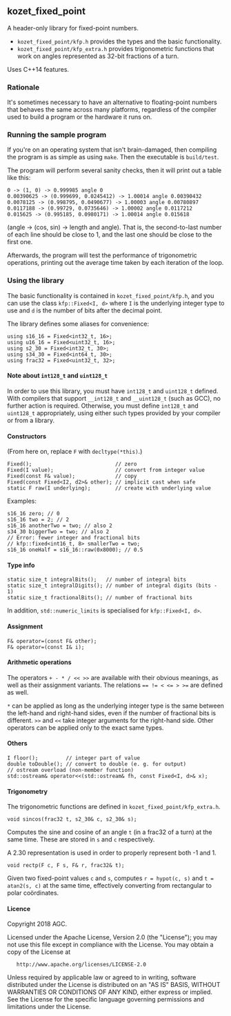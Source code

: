 ## kozet_fixed_point

A header-only library for fixed-point numbers.

* `kozet_fixed_point/kfp.h` provides the types and the basic functionality.
* `kozet_fixed_point/kfp_extra.h` provides trigonometric functions that work
  on angles represented as 32-bit fractions of a turn.

Uses C++14 features.

### Rationale

It's sometimes necessary to have an alternative to floating-point numbers
that behaves the same across many platforms, regardless of the compiler used
to build a program or the hardware it runs on.

### Running the sample program

If you're on an operating system that isn't brain-damaged, then compiling the
program is as simple as using `make`. Then the executable is `build/test`.

The program will perform several sanity checks, then it will print out a
table like this:

    0 -> (1, 0) -> 0.999985 angle 0
    0.00390625 -> (0.999699, 0.0245412) -> 1.00014 angle 0.00390432
    0.0078125 -> (0.998795, 0.0490677) -> 1.00003 angle 0.00780897
    0.0117188 -> (0.99729, 0.0735646) -> 1.00002 angle 0.0117212
    0.015625 -> (0.995185, 0.0980171) -> 1.00014 angle 0.015618

(angle → (cos, sin) → length and angle). That is, the second-to-last number
of each line should be close to 1, and the last one should be close to the
first one.

Afterwards, the program will test the performance of trigonometric
operations, printing out the average time taken by each iteration of the
loop.

### Using the library

The basic functionality is contained in `kozet_fixed_point/kfp.h`, and you
can use the class `kfp::Fixed<I, d>` where `I` is the underlying integer
type to use and `d` is the number of bits after the decimal point.

The library defines some aliases for convenience:

    using s16_16 = Fixed<int32_t, 16>;
    using u16_16 = Fixed<uint32_t, 16>;
    using s2_30 = Fixed<int32_t, 30>;
    using s34_30 = Fixed<int64_t, 30>;
    using frac32 = Fixed<uint32_t, 32>;

#### Note about `int128_t` and `uint128_t`

In order to use this library, you must have `int128_t` and `uint128_t`
defined. With compilers that support `__int128_t` and `__uint128_t` (such as
GCC), no further action is required. Otherwise, you must define `int128_t`
and `uint128_t` appropriately, using either such types provided by your
compiler or from a library.

#### Constructors

(From here on, replace `F` with `decltype(*this)`.)

    Fixed();                           // zero
    Fixed(I value);                    // convert from integer value
    Fixed(const F& value);             // copy
    Fixed(const Fixed<I2, d2>& other); // implicit cast when safe
    static F raw(I underlying);        // create with underlying value

Examples:

    s16_16 zero; // 0
    s16_16 two = 2; // 2
    s16_16 anotherTwo = two; // also 2
    s34_30 biggerTwo = two; // also 2
    // Error: fewer integer and fractional bits
    // kfp::fixed<int16_t, 8> smallerTwo = two;
    s16_16 oneHalf = s16_16::raw(0x8000); // 0.5

#### Type info

    static size_t integralBits();   // number of integral bits
    static size_t integralDigits(); // number of integral digits (bits - 1)
    static size_t fractionalBits(); // number of fractional bits

In addition, `std::numeric_limits` is specialised for `kfp::Fixed<I, d>`.

#### Assignment

    F& operator=(const F& other);
    F& operator=(const I& i);

#### Arithmetic operations

The operators `+ - * / << >>` are available with their obvious meanings,
as well as their assignment variants. The relations `== != < <= > >=` are
defined as well.

`*` can be applied as long as the underlying integer type is the same between
the left-hand and right-hand sides, even if the number of fractional bits
is different. `>>` and `<<` take integer arguments for the right-hand side.
Other operators can be applied only to the exact same types.

#### Others

    I floor();         // integer part of value
    double toDouble(); // convert to double (e. g. for output)
    // ostream overload (non-member function)
    std::ostream& operator<<(std::ostream& fh, const Fixed<I, d>& x);

#### Trigonometry

The trigonometric functions are defined in `kozet_fixed_point/kfp_extra.h`.

    void sincos(frac32 t, s2_30& c, s2_30& s);

Computes the sine and cosine of an angle `t` (in a frac32 of a turn) at the
same time. These are stored in `s` and `c` respectively.

A 2.30 representation is used in order to properly represent both -1 and 1.

    void rectp(F c, F s, F& r, frac32& t);

Given two fixed-point values `c` and `s`, computes `r = hypot(c, s)` and
`t = atan2(s, c)` at the same time, effectively converting from rectangular
to polar coördinates.

#### Licence

   Copyright 2018 AGC.

   Licensed under the Apache License, Version 2.0 (the "License");
   you may not use this file except in compliance with the License.
   You may obtain a copy of the License at

       http://www.apache.org/licenses/LICENSE-2.0

   Unless required by applicable law or agreed to in writing, software
   distributed under the License is distributed on an "AS IS" BASIS,
   WITHOUT WARRANTIES OR CONDITIONS OF ANY KIND, either express or implied.
   See the License for the specific language governing permissions and
   limitations under the License.